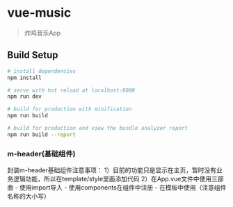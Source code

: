# vue-music

> 炸鸡音乐App

## Build Setup

``` bash
# install dependencies
npm install

# serve with hot reload at localhost:8080
npm run dev

# build for production with minification
npm run build

# build for production and view the bundle analyzer report
npm run build --report
```

### m-header(基础组件)
封装m-header基础组件注意事项：
1）目前的功能只是显示在主页，暂时没有业务逻辑功能，所以在template/style里面添加代码
2）在App.vue文件中使用三部曲
    - 使用import导入
    - 使用components在组件中注册
    - 在模板中使用（注意组件名称的大小写）